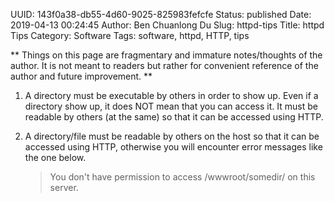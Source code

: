 UUID: 143f0a38-db55-4d60-9025-825983fefcfe
Status: published
Date: 2019-04-13 00:24:45
Author: Ben Chuanlong Du
Slug: httpd-tips
Title: httpd Tips
Category: Software
Tags: software, httpd, HTTP, tips

**
Things on this page are
fragmentary and immature notes/thoughts of the author.
It is not meant to readers
but rather for convenient reference of the author and future improvement.
**

1. A directory must be executable by others in order to show up.
    Even if a directory show up,
    it does NOT mean that you can access it.
    It must be readable by others (at the same)
    so that it can be accessed using HTTP.

2. A directory/file must be readable by others on the host
    so that it can be accessed using HTTP,
    otherwise you will encounter error messages like the one below.

    > You don't have permission to access /wwwroot/somedir/ on this server.
